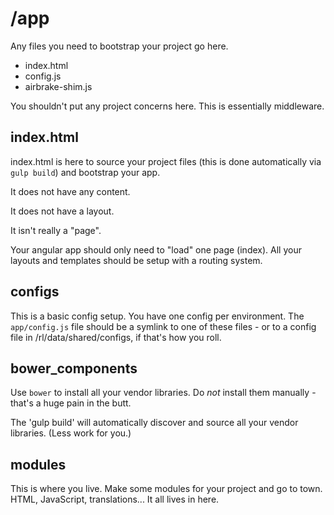 # /app
Any files you need to bootstrap your project go here.

* index.html
* config.js
* airbrake-shim.js

You shouldn't put any project concerns here.  This is essentially middleware.

## index.html
index.html is here to source your project files (this is done automatically via `gulp build`) and bootstrap your app.

It does not have any content.

It does not have a layout.

It isn't really a "page".

Your angular app should only need to "load" one page (index).  All your layouts and templates should be setup with a routing system.

## configs
This is a basic config setup.  You have one config per environment.  The `app/config.js` file should be a symlink to
one of these files - or to a config file in /rl/data/shared/configs, if that's how you roll.

## bower_components
Use `bower` to install all your vendor libraries.  Do *not* install them manually - that's a huge pain in the butt.

The 'gulp build' will automatically discover and source all your vendor libraries.  (Less work for you.)

## modules
This is where you live.  Make some modules for your project and go to town.  HTML, JavaScript, translations...  It all lives in here.
